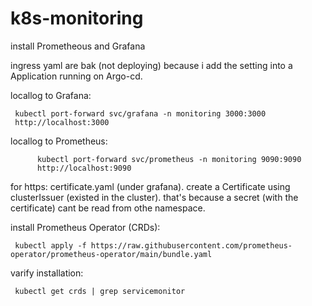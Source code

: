 # k8s-monitoring
install Prometheous and Grafana


ingress yaml are bak (not deploying) because i add the setting into a Application running on Argo-cd.

locallog to Grafana:

     kubectl port-forward svc/grafana -n monitoring 3000:3000
     http://localhost:3000

 locallog to Prometheus:

          kubectl port-forward svc/prometheus -n monitoring 9090:9090
          http://localhost:9090


for https:
     certificate.yaml (under grafana). create a Certificate using clusterIssuer (existed in the cluster). that's because a secret (with the certificate) 
     cant be read from othe namespace.

install Prometheus Operator (CRDs):

     kubectl apply -f https://raw.githubusercontent.com/prometheus-operator/prometheus-operator/main/bundle.yaml


varify installation:

     kubectl get crds | grep servicemonitor

